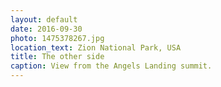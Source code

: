 ```yaml
---
layout: default
date: 2016-09-30
photo: 1475378267.jpg
location_text: Zion National Park, USA
title: The other side
caption: View from the Angels Landing summit.
---
```

